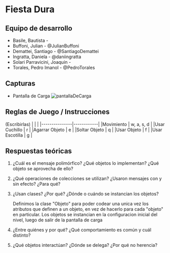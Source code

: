 # Fiesta Dura
## Equipo de desarrollo

- Basile, Bautista - 
- Buffoni, Julian - @JulianBuffoni
- Demattei, Santiago - @SantiagoDemattei
- Ingratta, Daniela - @daniingratta
- Solari Parravicini, Joaquin - 
- Torales, Pedro Imanol - @PedroTorales
## Capturas

- Pantalla de Carga
![pantallaDeCarga](https://imgur.com/RbzasyD.png)

## Reglas de Juego / Instrucciones

(Escribirlas)
|               |            |
|---------------|------------|
|Movimiento     | w, a, s, d |
|Usar Cuchillo  |     r      |
|Agarrar Objeto |     e      |
|Soltar Objeto  |     q      |
|Usar Objeto    |     f      |
|Usar Escotilla |     g      |

## Respuestas teóricas

1. ¿Cuál es el mensaje polimórfico? ¿Qué objetos lo implementan? ¿Qué objeto se aprovecha de ello?



2. ¿Qué operaciones de colecciones se utilizan? ¿Usaron mensajes con y sin efecto? ¿Para qué?



3. ¿Usan clases? ¿Por qué? ¿Dónde o cuándo se instancian los objetos?

    Definimos la clase "Objeto" para poder codear una unica vez los atributos que definen a un objeto, en vez de hacerlo para cada "objeto" en particular.
    Los objetos se instancian en la configuracion inicial del nivel, luego de salir de la pantalla de carga

4. ¿Entre quiénes y por qué? ¿Qué comportamiento es común y cuál distinto?



5. ¿Qué objetos interactúan? ¿Dónde se delega? ¿Por qué no herencia?

